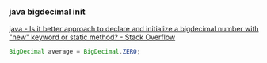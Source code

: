 ### java bigdecimal init 


[java - Is it better approach to declare and initialize a bigdecimal number with &quot;new&quot; keyword or static method? - Stack Overflow](https://stackoverflow.com/questions/19586738/is-it-better-approach-to-declare-and-initialize-a-bigdecimal-number-with-new-k "java - Is it better approach to declare and initialize a bigdecimal number with &quot;new&quot; keyword or static method? - Stack Overflow")


 

```java
BigDecimal average = BigDecimal.ZERO;

```
